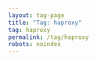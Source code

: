 ```yaml
---
layout: tag-page
title: "Tag: haproxy"
tag: haproxy
permalink: /tag/haproxy
robots: noindex
---
```

